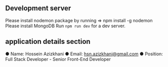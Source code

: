 ## Development server

Please install nodemon package by running => npm install -g nodemon
Please install MongoDB
Run `npm run dev` for a dev server.

## application details section

● Name: Hossein Azizkhani
● Email: hsn.azizkhani@gmail.com
● Position: Full Stack Developer - Senior Front-End Developer
